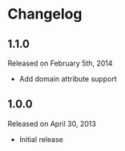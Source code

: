 Changelog
=========

## 1.1.0

Released on February 5th, 2014

 * Add domain attribute support

## 1.0.0

Released on April 30, 2013

 * Initial release
